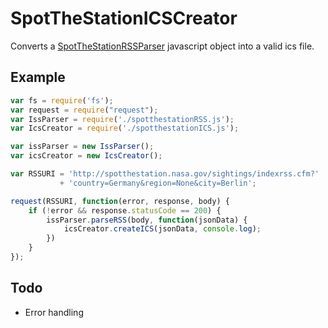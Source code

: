 # SpotTheStationICSCreator
Converts a [SpotTheStationRSSParser](http://github.com/colw/SpotTheStationRSSParser) javascript object into a valid ics file.

## Example
```Javascript
var fs = require('fs');
var request = require("request");
var IssParser = require('./spotthestationRSS.js');
var IcsCreator = require('./spotthestationICS.js');

var issParser = new IssParser();
var icsCreator = new IcsCreator();

var RSSURI = 'http://spotthestation.nasa.gov/sightings/indexrss.cfm?'
		   + 'country=Germany&region=None&city=Berlin';

request(RSSURI, function(error, response, body) {
    if (!error && response.statusCode == 200) {
        issParser.parseRSS(body, function(jsonData) {
        	icsCreator.createICS(jsonData, console.log);
        })
    }
});
```
## Todo
 - Error handling
